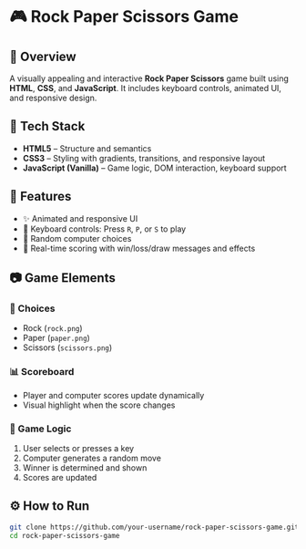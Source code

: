 # &#127918; Rock Paper Scissors Game

## &#128640; Overview
A visually appealing and interactive **Rock Paper Scissors** game built using **HTML**, **CSS**, and **JavaScript**. It includes keyboard controls, animated UI, and responsive design.

## &#128295; Tech Stack
- **HTML5** – Structure and semantics  
- **CSS3** – Styling with gradients, transitions, and responsive layout  
- **JavaScript (Vanilla)** – Game logic, DOM interaction, keyboard support

## &#128204; Features
- &#10024; Animated and responsive UI  
- &#127919; Keyboard controls: Press `R`, `P`, or `S` to play  
- &#129504; Random computer choices  
- &#128221; Real-time scoring with win/loss/draw messages and effects

## &#128247; Game Elements

### &#128313; Choices
- Rock (`rock.png`)  
- Paper (`paper.png`)  
- Scissors (`scissors.png`)

### &#128202; Scoreboard
- Player and computer scores update dynamically
- Visual highlight when the score changes

### &#128260; Game Logic
1. User selects or presses a key
2. Computer generates a random move
3. Winner is determined and shown
4. Scores are updated

## &#9881;&#65039; How to Run
```bash
git clone https://github.com/your-username/rock-paper-scissors-game.git
cd rock-paper-scissors-game
